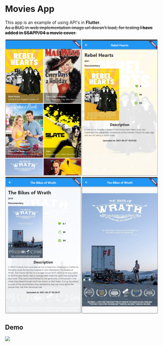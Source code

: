 # Movies App 

This app is an example of using API's in **Flutter**.  
~~As a BUG in web implementation image url doesn't load, for testing **I have added in SSAPP/04 a movie cover**.~~

![](/SSAPP/04/Imagine1.jpg)
![](/SSAPP/04/Imagine4.jpg)
## Demo
![](/SSAPP/04/Media2.gif)
